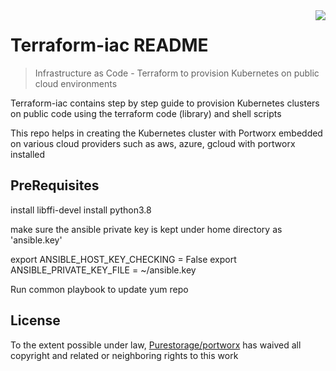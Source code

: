 <img src="icon.png" align="right" />

# Terraform-iac README

> Infrastructure as Code - Terraform to provision Kubernetes on public cloud environments


Terraform-iac contains step by step guide to provision Kubernetes clusters on public code using the terraform code (library) and shell scripts

This repo helps in creating the Kubernetes cluster with Portworx embedded on various cloud providers such as aws, azure, gcloud with portworx installed

## PreRequisites
install libffi-devel
install python3.8

make sure the ansible private key is kept under home directory as 'ansible.key'

export ANSIBLE_HOST_KEY_CHECKING = False
export ANSIBLE_PRIVATE_KEY_FILE = ~/ansible.key



Run common playbook to update yum repo


## License

To the extent possible under law, [Purestorage/portworx](https://purestorage.com) has waived all copyright and related or neighboring rights to this work
